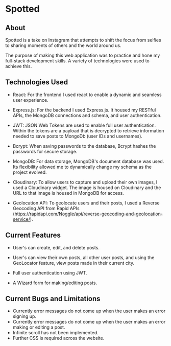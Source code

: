 # Spotted

## About

Spotted is a take on Instagram that attempts to shift the focus from selfies to sharing moments of others and the world around us.

The purpose of making this web application was to practice and hone my full-stack development skills. A variety of technologies were used to achieve this.

## Technologies Used

-   React: For the frontend I used react to enable a dynamic and seamless user experience.

-   Express.js: For the backend I used Express.js. It housed my RESTful APIs, the MongoDB connections and schema, and user authentication.

-   JWT: JSON Web Tokens are used to enable full user authentication. Within the tokens are a payload that is decrypted to retrieve information needed to save posts to MongoDb (user IDs and usernames).

-   Bcrypt: When saving passwords to the database, Bcrypt hashes the passwords for secure storage.

-   MongoDB: For data storage, MongoDB's document database was used. Its flexibility allowed me to dynamically change my schema as the project evolved.

-   Cloudinary: To allow users to capture and upload their own images, I used a Cloudinary widget. The image is housed on Cloudinary and the URL to that image is housed in MongoDB for access.

-   Geolocation API: To geolocate users and their posts, I used a Reverse Geocoding API from Rapid APIs (https://rapidapi.com/Noggle/api/reverse-geocoding-and-geolocation-service/).

## Current Features

-   User's can create, edit, and delete posts.

-   User's can view their own posts, all other user posts, and using the GeoLocator feature, view posts made in their current city.

-   Full user authentication using JWT.

-   A Wizard form for making/editing posts.

## Current Bugs and Limitations

-   Currently error messages do not come up when the user makes an error signing up.
-   Currently error messages do not come up when the user makes an error making or editing a post.
-   Infinite scroll has not been implemented.
-   Further CSS is required across the website.
